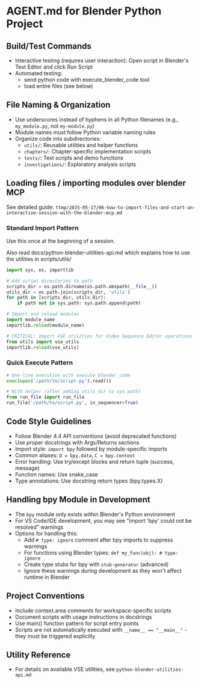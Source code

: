 # AGENT.md for Blender Python Project

## Build/Test Commands
- Interactive testing (requires user interaction): Open script in Blender's Text Editor and click Run Script
- Automated testing: 
  - send python code with execute_blender_code tool
  - load entire files (see below)

## File Naming & Organization
- Use underscores instead of hyphens in all Python filenames (e.g., `my_module.py`, not `my-module.py`)
- Module names must follow Python variable naming rules
- Organize code into subdirectories:
  - `utils/`: Reusable utilities and helper functions
  - `chapters/`: Chapter-specific implementation scripts
  - `tests/`: Test scripts and demo functions
  - `investigations/`: Exploratory analysis scripts

## Loading files / importing modules over blender MCP
See detailed guide: `ttmp/2025-05-17/06-how-to-import-files-and-start-an-interactive-session-with-the-blender-mcp.md`

### Standard Import Pattern

Use this once at the beginning of a session.

Also read docs/python-blender-utilities-api.md which explains how to use the utilities in scripts/utils/

```python
import sys, os, importlib

# Add script directories to path
scripts_dir = os.path.dirname(os.path.abspath(__file__))
utils_dir = os.path.join(scripts_dir, 'utils')
for path in [scripts_dir, utils_dir]:
    if path not in sys.path: sys.path.append(path)

# Import and reload modules
import module_name
importlib.reload(module_name)

# CRITICAL: Import VSE utilities for Video Sequence Editor operations
from utils import vse_utils
importlib.reload(vse_utils)
```

### Quick Execute Pattern
```python
# One-line execution with execute_blender_code
exec(open('/path/to/script.py').read())

# With helper (after adding utils_dir to sys.path)
from run_file import run_file
run_file('/path/to/script.py', in_sequencer=True)
```

## Code Style Guidelines
- Follow Blender 4.4 API conventions (avoid deprecated functions)
- Use proper docstrings with Args/Returns sections
- Import style: `import bpy` followed by module-specific imports
- Common aliases: `D = bpy.data`, `C = bpy.context`
- Error handling: Use try/except blocks and return tuple (success, message)
- Function names: Use snake_case
- Type annotations: Use docstring return types (bpy.types.X)

## Handling bpy Module in Development
- The `bpy` module only exists within Blender's Python environment
- For VS Code/IDE development, you may see "Import 'bpy' could not be resolved" warnings
- Options for handling this:
  - Add `# type: ignore` comment after bpy imports to suppress warnings
  - For functions using Blender types: `def my_func(obj): # type: ignore`
  - Create type stubs for bpy with `stub-generator` (advanced)
  - Ignore these warnings during development as they won't affect runtime in Blender

## Project Conventions
- Include context.area comments for workspace-specific scripts
- Document scripts with usage instructions in docstrings
- Use main() function pattern for script entry points
- Scripts are not automatically executed with `__name__ == "__main__"` - they must be triggered explicitly

## Utility Reference
- For details on available VSE utilities, see `python-blender-utilities-api.md`
